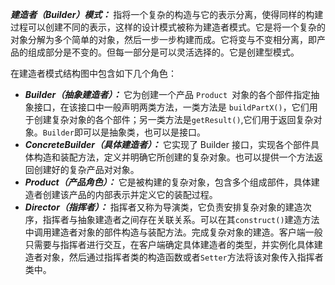 ***建造者（Builder）模式：*** 指将一个复杂的构造与它的表示分离，使得同样的构建过程可以创建不同的表示，这样的设计模式被称为建造者模式。它是将一个复杂的对象分解为多个简单的对象，然后一步一步构建而成。它将变与不变相分离，即产品的组成部分是不变的。但每一部分是可以灵活选择的。它是创建型模式。



在建造者模式结构图中包含如下几个角色：

- ***Builder（抽象建造者）：*** 它为创建一个产品 `Product `对象的各个部件指定抽象接口，在该接口中一般声明两类方法，一类方法是 `buildPartX()`，它们用于创建复杂对象的各个部件；另一类方法是`getResult()`,它们用于返回复杂对象。`Builder`即可以是抽象类，也可以是接口。
- ***ConcreteBuilder（具体建造者）：*** 它实现了 Builder 接口，实现各个部件具体构造和装配方法，定义并明确它所创建的复杂对象。也可以提供一个方法返回创建好的复杂产品对对象。
- ***Product（产品角色）：*** 它是被构建的复杂对象，包含多个组成部件，具体建造者创建该产品的内部表示并定义它的装配过程。
- ***Director（指挥者）：*** 指挥者又称为导演类，它负责安排复杂对象的建造次序，指挥者与抽象建造者之间存在关联关系。可以在其`construct()`建造方法中调用建造者对象的部件构造与装配方法。完成复杂对象的建造。客户端一般只需要与指挥者进行交互，在客户端确定具体建造者的类型，并实例化具体建造者对象，然后通过指挥者类的构造函数或者`Setter`方法将该对象传入指挥者类中。

























